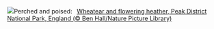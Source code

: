 ![](https://www.bing.com/th?id=OHR.WheatearBird_EN-US2132045619_UHD.jpg&w=1000)Perched and poised:&nbsp;&ensp;[Wheatear and flowering heather, Peak District National Park, England (© Ben Hall/Nature Picture Library)](https://www.bing.com/th?id=OHR.WheatearBird_EN-US2132045619_UHD.jpg)
<br><br/>
